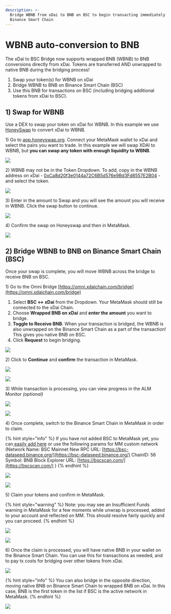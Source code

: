 ```yaml
---
description: >-
  Bridge WBNB from xDai to BNB on BSC to begin transacting immediately on
  Binance Smart Chain
---
```


# WBNB auto-conversion to BNB

The xDai to BSC Bridge now supports wrapped BNB \(WBNB\) to BNB conversions directly from xDai. Tokens are transferred AND unwrapped to native BNB during the bridging process!

1. Swap your token\(s\) for WBNB on xDai
2. Bridge WBNB to BNB on Binance Smart Chain \(BSC\)
3. Use this BNB for transactions on BSC \(including bridging additional tokens from xDai to BSC\).

## 1\) Swap for WBNB

Use a DEX to swap your token on xDai for WBNB. In this example we use [HoneySwap](https://app.honeyswap.org/#/swap) to convert xDai to WBNB.

1\) Go to [app.honeyswap.org](https://app.honeyswap.org/#/swap). Connect your MetaMask wallet to xDai and select the pairs you want to trade. In this example we will swap XDAI to WBNB, but **you can swap any token with enough liquidity to WBNB**.

![](../../../../.gitbook/assets/hs1.png)

2\) WBNB may not be in the Token Dropdown. To add, copy in the WBNB address on xDai - [0xCa8d20f3e0144a72C6B5d576e9Bd3Fd8557E2B04](https://blockscout.com/xdai/mainnet/tokens/0xCa8d20f3e0144a72C6B5d576e9Bd3Fd8557E2B04/token-transfers) - and select the token.

![](../../../../.gitbook/assets/hs2.png)

3\) Enter in the amount to Swap and you will see the amount you will receive in WBNB. Click the swap button to continue.

![](../../../../.gitbook/assets/hs-3.png)

4\) Confirm the swap on Honeyswap and then in MetaMask.

![](../../../../.gitbook/assets/hs-4.png)

## 2\) Bridge WBNB to BNB on Binance Smart Chain \(BSC\)

Once your swap is complete, you will move WBNB across the bridge to receive BNB on BSC.

1\) Go to the Omni Bridge [https://omni.xdaichain.com/bridge](https://omni.xdaichain.com/bridge)

1. Select **BSC &lt;-&gt; xDai** from the Dropdown. Your MetaMask should still be connected to the xDai Chain.
2. Choose **Wrapped BNB on xDai** and **enter the amount** you want to bridge.
3. **Toggle to Receive BNB**. When your transaction is bridged, the WBNB is also unwrapped on the Binance Smart Chain as a part of the transaction! This gives you native BNB on BSC.
4. Click **Request** to begin bridging.

![](../../../../.gitbook/assets/b1.png)

2\) Click to **Continue** and **confirm** the transaction in MetaMask.

![](../../../../.gitbook/assets/b2-a.png)

![](../../../../.gitbook/assets/b2-b.png)

3\) While transaction is processing, you can view progress in the ALM Monitor _\(optional\)_

![](../../../../.gitbook/assets/alm-1.png)

![](../../../../.gitbook/assets/alm-2.png)

4\) Once complete, switch to the Binance Smart Chain in MetaMask in order to claim.

{% hint style="info" %}
 If you have not added BSC to MetaMask yet, you can[ easily add here](https://chainlist.org/) or use the following params for MM custom network \(Network Name: BSC Mainnet New RPC URL: [https://bsc-dataseed.binance.org/](https://bsc-dataseed.binance.org/) ChainID: 56 Symbol: BNB Block Explorer URL: [https://bscscan.com/](https://bscscan.com/) \)
{% endhint %}

![](../../../../.gitbook/assets/bs-1.png)

![](../../../../.gitbook/assets/bs-2.png)

5\) Claim your tokens and confirm in MetaMask. 

{% hint style="warning" %}
Note: you may see an Insufficient Funds warning in MetaMask for a few moments while unwrap is processed, added to your account and reflected on MM. This should resolve fairly quickly and you can proceed.
{% endhint %}

![](../../../../.gitbook/assets/claim-1.png)

![](../../../../.gitbook/assets/claim-2.png)

6\) Once the claim is processed, you will have native BNB in your wallet on the Binance Smart Chain. You can use this for transactions as needed, and to pay tx costs for bridging over other tokens from xDai. 

![](../../../../.gitbook/assets/bnb-1.png)

{% hint style="info" %}
You can also bridge in the opposite direction, moving native BNB on Binance Smart Chain to wrapped BNB on xDai. In this case, BNB is the first token in the list if BSC is the active network in MetaMask.
{% endhint %}

![](../../../../.gitbook/assets/image-13-%20%281%29.png)

#### 



